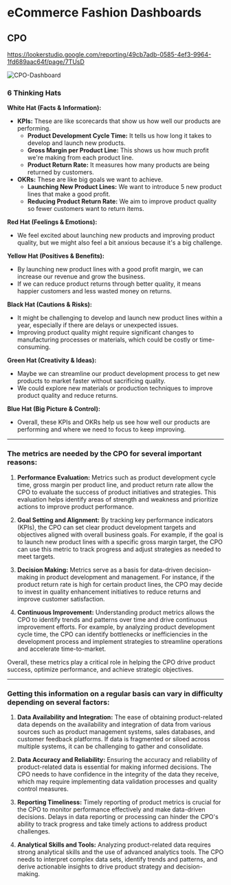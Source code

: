# eCommerce Fashion Dashboards

## CPO
https://lookerstudio.google.com/reporting/49cb7adb-0585-4ef3-9964-1fd689aac64f/page/7TUsD

![CPO-Dashboard](https://github.com/Dillipmeher/E-commerce_Fashion_Project-Looker_Studio/assets/143451788/34559de0-54fd-4df6-af6b-76a82a136979)



### 6 Thinking Hats

**White Hat (Facts & Information):**
- **KPIs:** These are like scorecards that show us how well our products are performing.
  - **Product Development Cycle Time:** It tells us how long it takes to develop and launch new products.
  - **Gross Margin per Product Line:** This shows us how much profit we're making from each product line.
  - **Product Return Rate:** It measures how many products are being returned by customers.
- **OKRs:** These are like big goals we want to achieve.
  - **Launching New Product Lines:** We want to introduce 5 new product lines that make a good profit.
  - **Reducing Product Return Rate:** We aim to improve product quality so fewer customers want to return items.

**Red Hat (Feelings & Emotions):**
- We feel excited about launching new products and improving product quality, but we might also feel a bit anxious because it's a big challenge.

**Yellow Hat (Positives & Benefits):**
- By launching new product lines with a good profit margin, we can increase our revenue and grow the business.
- If we can reduce product returns through better quality, it means happier customers and less wasted money on returns.

**Black Hat (Cautions & Risks):**
- It might be challenging to develop and launch new product lines within a year, especially if there are delays or unexpected issues.
- Improving product quality might require significant changes to manufacturing processes or materials, which could be costly or time-consuming.

**Green Hat (Creativity & Ideas):**
- Maybe we can streamline our product development process to get new products to market faster without sacrificing quality.
- We could explore new materials or production techniques to improve product quality and reduce returns.

**Blue Hat (Big Picture & Control):**
- Overall, these KPIs and OKRs help us see how well our products are performing and where we need to focus to keep improving.

---

### The metrics are needed by the CPO for several important reasons:

1. **Performance Evaluation:** Metrics such as product development cycle time, gross margin per product line, and product return rate allow the CPO to evaluate the success of product initiatives and strategies. This evaluation helps identify areas of strength and weakness and prioritize actions to improve product performance.

2. **Goal Setting and Alignment:** By tracking key performance indicators (KPIs), the CPO can set clear product development targets and objectives aligned with overall business goals. For example, if the goal is to launch new product lines with a specific gross margin target, the CPO can use this metric to track progress and adjust strategies as needed to meet targets.

3. **Decision Making:** Metrics serve as a basis for data-driven decision-making in product development and management. For instance, if the product return rate is high for certain product lines, the CPO may decide to invest in quality enhancement initiatives to reduce returns and improve customer satisfaction.

4. **Continuous Improvement:** Understanding product metrics allows the CPO to identify trends and patterns over time and drive continuous improvement efforts. For example, by analyzing product development cycle time, the CPO can identify bottlenecks or inefficiencies in the development process and implement strategies to streamline operations and accelerate time-to-market.

Overall, these metrics play a critical role in helping the CPO drive product success, optimize performance, and achieve strategic objectives.

---

### Getting this information on a regular basis can vary in difficulty depending on several factors:

1. **Data Availability and Integration:** The ease of obtaining product-related data depends on the availability and integration of data from various sources such as product management systems, sales databases, and customer feedback platforms. If data is fragmented or siloed across multiple systems, it can be challenging to gather and consolidate.

2. **Data Accuracy and Reliability:** Ensuring the accuracy and reliability of product-related data is essential for making informed decisions. The CPO needs to have confidence in the integrity of the data they receive, which may require implementing data validation processes and quality control measures.

3. **Reporting Timeliness:** Timely reporting of product metrics is crucial for the CPO to monitor performance effectively and make data-driven decisions. Delays in data reporting or processing can hinder the CPO's ability to track progress and take timely actions to address product challenges.

4. **Analytical Skills and Tools:** Analyzing product-related data requires strong analytical skills and the use of advanced analytics tools. The CPO needs to interpret complex data sets, identify trends and patterns, and derive actionable insights to drive product strategy and decision-making.


 










